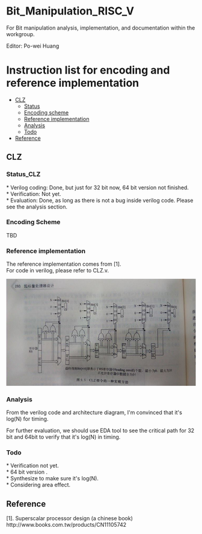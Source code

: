 # Bit_Manipulation_RISC_V  

For Bit manipulation analysis, implementation, and documentation within the workgroup.  

Editor: Po-wei Huang  

Instruction list for encoding and reference implementation
==================
*   [CLZ](#clz)
    *   [Status](#status_clz)
    *   [Encoding scheme](#encoding_clz)
    *   [Reference implementation](#ref_clz)
    *   [Analysis](#analysis_clz)
    *   [Todo](#todo_clz)
*   [Reference](#ref)
<h2 id="clz">CLZ</h2>
<h3 id="status_clz">Status_CLZ</h3>
    * Verilog coding: Done, but just for 32 bit now, 64 bit version not finished.<br/>  
    * Verification: Not yet.   <br/>
    * Evaluation: Done, as long as there is not a bug inside verilog code. Please see the analysis section. </br>
<h3 id="encoding_clz">Encoding Scheme</h3>
TBD
<h3 id="ref_clz">Reference implementation</h3>  
The reference implementation comes from [1]. <br/>
For code in verilog, please refer to CLZ.v.  

![ref_clz](./CLZ_picture.png) 

<h3 id="analysis_clz">Analysis</h3>
From the verilog code and architecture diagram, I'm convinced that it's log(N) for timing.   

For further evaluation, we should use EDA tool to see the critical path for 32 bit and 64bit to verify that it's log(N) in timing.

<h3 id="todo_clz">Todo</h3>
    * Verification not yet.  <br/>
    * 64 bit version . <br/>
    * Synthesize to make sure it's log(N). <br/>
    * Considering area effect. <br/>

<h2 id="ref">Reference</h2>
[1]. Superscalar processor design (a chinese book) <br/>
http://www.books.com.tw/products/CN11105742


